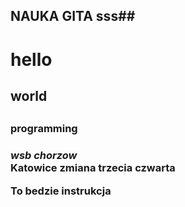 ## NAUKA GITA sss##
<h1>hello</h2>
<h2>world<h2>
<h3>programming<h3>
<i>wsb chorzow</i>
<br>
<b>Katowice</b>
zmiana trzecia
czwarta

To bedzie instrukcja
